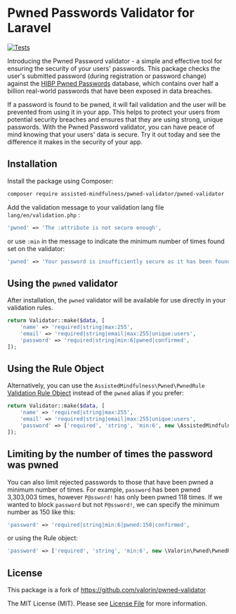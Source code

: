 # Pwned Passwords Validator for Laravel

[![Tests](https://github.com/Assisted-Mindfulness/pwned-validator/actions/workflows/phpunit.yaml/badge.svg)](https://github.com/Assisted-Mindfulness/pwned-validator/actions/workflows/phpunit.yaml)

Introducing the Pwned Password validator - a simple and effective tool for ensuring the security of your users' passwords. This package checks the user's submitted password (during registration or password change) against the [HIBP Pwned Passwords](https://haveibeenpwned.com/Passwords)  database, which contains over half a billion real-world passwords that have been exposed in data breaches.

If a password is found to be pwned, it will fail validation and the user will be prevented from using it in your app. This helps to protect your users from potential security breaches and ensures that they are using strong, unique passwords. With the Pwned Password validator, you can have peace of mind knowing that your users' data is secure. Try it out today and see the difference it makes in the security of your app.



## Installation

Install the package using Composer:

```bash
composer require assisted-mindfulness/pwned-validator/pwned-validator
```

Add the validation message to your validation lang file  `lang/en/validation.php` :

```php
'pwned' => 'The :attribute is not secure enough',
```

or use `:min` in the message to indicate the minimum number of times found set on the validator:

```php
'pwned' => 'Your password is insufficiently secure as it has been found at least :min times in known password breaches, please choose a new one.',
```

## Using the `pwned` validator

After installation, the `pwned` validator will be available for use directly in your validation rules.

```php
return Validator::make($data, [
    'name' => 'required|string|max:255',
    'email' => 'required|string|email|max:255|unique:users',
    'password' => 'required|string|min:6|pwned|confirmed',
]);
```

## Using the Rule Object

Alternatively, you can use the `AssistedMindfulness\Pwned\PwnedRule` [Validation Rule Object](https://laravel.com/docs/validation#using-rule-objects)
instead of the `pwned` alias if you prefer:

```php
return Validator::make($data, [
    'name' => 'required|string|max:255',
    'email' => 'required|string|email|max:255|unique:users',
    'password' => ['required', 'string', 'min:6', new \AssistedMindfulness\Pwned\PwnedRule, 'confirmed'],
]);
```

## Limiting by the number of times the password was pwned

You can also limit rejected passwords to those that have been pwned a minimum number of times.
For example, `password` has been pwned 3,303,003 times, however `P@ssword!` has only been pwned 118 times.
If we wanted to block `password` but not `P@ssword!`, we can specify the minimum number as 150 like this:

```php
'password' => 'required|string|min:6|pwned:150|confirmed',
```

or using the Rule object:

```php
'password' => ['required', 'string', 'min:6', new \Valorin\Pwned\PwnedRule(150), 'confirmed'],
```


## License

This package is a fork of https://github.com/valorin/pwned-validator

The MIT License (MIT). Please see [License File](LICENSE.md) for more information.
